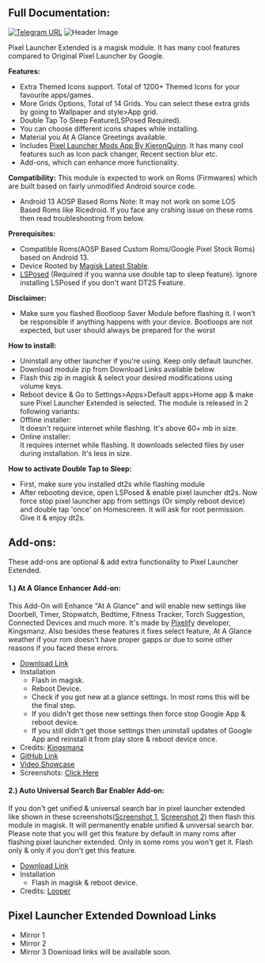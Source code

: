 ## Full Documentation:

[![Telegram URL](https://img.shields.io/twitter/url?label=Telegram&logo=telegram&style=social&url=https%3A%2F%2Ft.me%2)](https://telegram.me/modulesrepo)
![Header Image](https://raw.githubusercontent.com/saitamasahil/Pixel-Launcher-Extended/main/banner.jpg)

Pixel Launcher Extended is a magisk module. It has many cool features compared to Original Pixel Launcher by Google.

**Features:**
- Extra Themed Icons support. Total of 1200+ Themed Icons for your favourite apps/games.
- More Grids Options, Total of 14 Grids. You can select these extra grids by going to Wallpaper and style>App grid.
- Double Tap To Sleep Feature(LSPosed Required).
- You can choose different icons shapes while installing.
- Material you At A Glance Greetings available.
- Includes [Pixel Launcher Mods App By KieronQuinn](https://github.com/KieronQuinn/PixelLauncherMods). It has many cool features such as Icon pack changer, Recent section blur etc.
- Add-ons, which can enhance more functionality.

**Compatibility:**
This module is expected to work on Roms (Firmwares) which are built based on fairly unmodified Android source code.
- Android 13 AOSP Based Roms
Note: It may not work on some LOS Based Roms like Ricedroid. If you face any crshing issue on these roms then read troubleshooting from below.

**Prerequisites:**
- Compatible Roms(AOSP Based Custom Roms/Google Pixel Stock Roms) based on Android 13.
- Device Rooted by [Magisk Latest Stable](https://github.com/topjohnwu/Magisk/releases/tag/v25.2).
- [LSPosed](https://github.com/LSPosed/LSPosed) (Required if you wanna use double tap to sleep feature). Ignore installing LSPosed if you don't want DT2S Feature.

**Disclaimer:**
- Make sure you flashed Bootloop Saver Module before flashing it. I won't be responsible if anything happens with your device. Bootloops are not expected, but user should always be prepared for the worst

**How to install:**
- Uninstall any other launcher if you're using. Keep only default launcher.
- Download module zip from Download Links available below.
- Flash this zip in magisk & select your desired modifications using volume keys.
- Reboot device & Go to Settings>Apps>Default apps>Home app & make sure Pixel Launcher Extended is selected.
The module is released in 2 following variants:
- Offline installer:  
  It doesn't require internet while flashing. It's above 60+ mb in size.
- Online installer:  
  It requires internet while flashing. It downloads selected files by user during installation. It's less in size.

**How to activate Double Tap to Sleep:**
- First, make sure you installed dt2s while flashing module
- After rebooting device, open LSPosed & enable pixel launcher dt2s. Now force stop pixel launcher app from settings (Or simply reboot device) and double tap 'once' on Homescreen. It will ask for root permission. Give it & enjoy dt2s.

## Add-ons:
These add-ons are optional & add extra functionality to Pixel Launcher Extended.

#### 1.) At A Glance Enhancer Add-on:
This Add-On will Enhance "At A Glance" and will enable new settings like Doorbell, Timer, Stopwatch, Bedtime, Fitness Tracker, Torch Suggestion, Connected Devices and much more. It's made by [Pixelify](https://github.com/Kingsman44/Pixelify) developer, Kingsmanz. Also besides these features it fixes select feature, At A Glance weather if your rom doesn't have proper gapps or due to some other reasons if you faced these errors.
- [Download Link](https://www.pling.com/p/1938895/)
- Installation
  - Flash in magisk.
  - Reboot Device.
  - Check if you got new at a glance settings. In most roms this will be the final step.
  - If you didn't get those new settings then force stop Google App & reboot device.
  - If you still didn't get those settings then uninstall updates of Google App and reinstall it from play store & reboot device once.
- Credits: [Kingsmanz](https://github.com/Kingsman44)
- [GitHub Link](https://github.com/Kingsman44/At-A-Glance-Enhancer)
- [Video Showcase](https://graph.org/file/5cd90b41ec3563e69c62f.mp4)
- Screenshots: [Click Here](https://graph.org/At-A-Glance-Enhancer-Screenshots-11-16)
#### 2.) Auto Universal Search Bar Enabler Add-on:
If you don't get unified & universal search bar in pixel launcher extended like shown in these screenshots([Screenshot 1](https://graph.org/file/ee8e311942af77de891c8.jpg), [Screenshot 2](https://graph.org/file/dfe907c4aa1283a535aee.jpg)) then flash this module in magisk. It will permanently enable unified & universal search bar.
Please note that you will get this feature by default in many roms after flashing pixel launcher extended. Only in some roms you won't get it. Flash only & only if you don't get this feature.
- [Download Link](https://pling.com/p/1898907/)
- Installation
  - Flash in magisk & reboot device.
- Credits: [Looper](https://github.com/iamlooper)

## Pixel Launcher Extended Download Links
- Mirror 1
- Mirror 2
- Mirror 3
Download links will be available soon.
